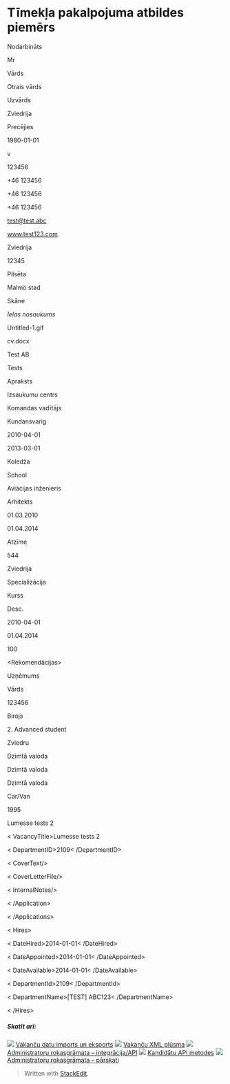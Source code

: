 # Tīmekļa pakalpojuma atbildes piemērs

<Candidate id="26980851" language="gb">

<PersonalDetails>

<CurrentEmploymentStatus id="17">Nodarbināts</CurrentEmploymentStatus>

<Title id="1">Mr</Title>

<TitleGrade>Mr</TitleGrade>

<FirstName>Vārds</FirstName>

<MiddleName>Otrais vārds</MiddleName>

<LastName>Uzvārds</LastName>

<Nationality iso="SE" id="204">Zviedrija</Nationality>

<MaritalStatus id="2">Precējies</MaritalStatus>

<DateOfBirth>1980-01-01</DateOfBirth>

<Gender>v</Gender>

<SSN>123456</SSN>

<Phone type="private">+46 123456</Phone>

<Phone type="work">+46 123456</Phone>

<Phone type="cellular">+46 123456</Phone>

<Email>test@test.abc</Email>

<Homepage>www.test123.com</Homepage>

<PostalAddress>

<Country iso="SE" id="204">Zviedrija</Country>

<PostalCode>12345</PostalCode>

<PostalArea>Pilsēta</PostalArea>

<Municipality id="543">Malmö stad</Municipality>

<County id="46">Skåne</County>

<Address>Ielas nosaukums</Address>

</PostalAddress>

<PhotoFileName>Untitled-1.gif</PhotoFileName>

<CVFileName>cv.docx</CVFileName>

</PersonalDetails>

<EmploymentHistory>

<Employment current="1" id="29980191">

<EmployerName>Test AB</EmployerName>

<PositionTitle>Tests</PositionTitle>

<PositionDescription>Apraksts</PositionDescription>

<Sector id="35"/>

<JobCategory id="35">Izsaukumu centrs</JobCategory>

<SubCategory id="357">Komandas vadītājs</SubCategory>

<WorkRole id="6">Kundansvarig</WorkRole>

<StartDate>2010-04-01</StartDate>

<EndDate>2013-03-01</EndDate>

</Employment>

</EmploymentHistory>

<EducationHistory>

<Education current="1" id="20060247">

<InstituteType id="3">Koledža</InstituteType>

<InstituteName>School</InstituteName>

<AreaOfEducation id="98">Aviācijas inženieris</AreaOfEducation>

<Degree id="91">Arhitekts</Degree>

<StartDate>01.03.2010</StartDate>

<EndDate>01.04.2014</EndDate>

<AverageGrade>Atzīme</AverageGrade>

<ResultPoints>544</ResultPoints>

<Country iso="SE" id="14">Zviedrija</Country>

<Comments>Specializācija</Comments>

</Education>

</EducationHistory>

<Certifications>

<Certification id="5101959">

<Name>Kurss</Name>

<Description>Desc.</Description>

<StartDate>2010-04-01</StartDate>

<EndDate>01.04.2014</EndDate>

<Duration type="hours">100</Duration>

</Certification>

</Certifications>

<Rekomendācijas>

<Reference id="3686853">

<CompanyName>Uzņēmums</CompanyName>

<PersonName>Vārds</PersonName>

<ContactInfo>123456</ContactInfo>

</Reference>

</References>

<Competencies name="IT Knowledge">

<Competency id="12018913">

<Name>Birojs</Name>

<Level id="3">2. Advanced student</Level>

</Competency>

</Competencies>

<Competencies name="Language">

<Competency id="21575765">

<Name iso="SE" id="204">Zviedru</Name>

<Level type="speaking" id="3">Dzimtā valoda</Level>

<Level type="reading" id="3">Dzimtā valoda</Level>

<Level type="writing" id="3">Dzimtā valoda</Level>

</Competency>

</Competencies>

<Competencies name="Driverlicense">

<Competency id="6315595"><Name id="1">Car/Van</Name>

<Level type="date">1995</Level>

</Competency>

</Competencies>

<Personality>

<Trait id="22"/><Trait id="31"/><Trait id="1"/><Trait id="4"/>

</Personality>

<InternalDocuments/>

<Applications>

<Application id="1029513">

<ProjectTitle>Lumesse tests 2</ProjectTitle>

< VacancyTitle>Lumesse tests 2</VacancyTitle>

< DepartmentID>2109< /DepartmentID>

< CoverText/>

< CoverLetterFile/>

< InternalNotes/>

< /Application>

< /Applications>

< Hires>

< DateHired>2014-01-01< /DateHired>

< DateAppointed>2014-01-01< /DateAppointed>

< DateAvailable>2014-01-01< /DateAvailable>

< DepartmentId>2109< /DepartmentId>

< DepartmentName>[TEST] ABC123< /DepartmentName>

< /Hires>

##### Skatīt arī:

![](../Resources/Images/icon-document-link.png)  [Vakanču datu imports un eksports](import_and_export_of_vacancy_data.htm)
![](../Resources/Images/icon-document-link.png)  [Vakanču XML plūsma](vacancy_xml_feed.htm)
![](../Resources/Images/icon-document-link.png)  [Administratoru rokasgrāmata – integrācija/API](guide_for_administrators_integration_apis.htm)
![](../Resources/Images/icon-document-link.png)  [Kandidātu API metodes](candidate_api_methods.htm)
![](../Resources/Images/icon-document-link.png)  [Administratoru rokasgrāmata – pārskati](guide_for_administrators_reports.htm)


> Written with [StackEdit](https://stackedit.io/).
<!--stackedit_data:
eyJoaXN0b3J5IjpbMTMyOTc2ODkwMF19
-->